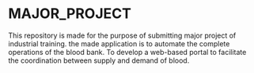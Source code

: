 # MAJOR_PROJECT
This repository is made for the purpose of submitting  major project of industrial training.
the made application is to automate the complete operations of the blood bank. To  develop  a  web-based  portal  to  facilitate  the coordination between supply and demand of blood. 


